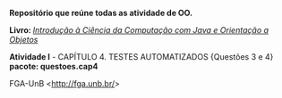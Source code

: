 <b>Repositório que reúne todas as atividade de OO.</b>

<b>Livro: </b> <i><a href="http://ccsl.ime.usp.br/files/books/intro-java-cc.pdf">Introdução à Ciência da Computação
com Java e Orientação a Objetos</a></i>

<b>Atividade I</b> - CAPÍTULO 4. TESTES AUTOMATIZADOS {Questões 3 e 4}
<br/><b>pacote: questoes.cap4</b>

FGA-UnB <<http://fga.unb.br/>>
